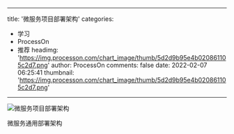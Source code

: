 
---
title: '微服务项目部署架构'
categories: 
 - 学习
 - ProcessOn
 - 推荐
headimg: 'https://img.processon.com/chart_image/thumb/5d2d9b95e4b020861105c2d7.png'
author: ProcessOn
comments: false
date: 2022-02-07 06:25:41
thumbnail: 'https://img.processon.com/chart_image/thumb/5d2d9b95e4b020861105c2d7.png'
---

<div>   
<img class="thumb" alt="微服务项目部署架构" src="https://img.processon.com/chart_image/thumb/5d2d9b95e4b020861105c2d7.png" referrerpolicy="no-referrer">
<p>微服务通用部署架构</p>  
</div>
            
